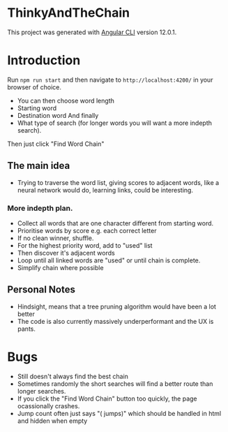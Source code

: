 # ThinkyAndTheChain

This project was generated with [Angular CLI](https://github.com/angular/angular-cli) version 12.0.1.

# Introduction

Run `npm run start` and then navigate to `http://localhost:4200/` in your browser of choice.
- You can then choose word length
- Starting word
- Destination word
And finally 
- What type of search (for longer words you will want a more indepth search).

Then just click "Find Word Chain"

## The main idea
- Trying to traverse the word list, giving scores to adjacent words, like a neural network would do, learning links, could be interesting.

### More indepth plan.
- Collect all words that are one character different from starting word.
- Prioritise words by score e.g. each correct letter
- If no clean winner, shuffle.
- For the highest priority word, add to "used" list
- Then discover it's adjacent words
- Loop until all linked words are "used" or until chain is complete.
- Simplify chain where possible

## Personal Notes
- Hindsight, means that a tree pruning algorithm would have been a lot better
- The code is also currently massively underperformant and the UX is pants.

# Bugs
- Still doesn't always find the best chain
- Sometimes randomly the short searches will find a better route than longer searches.
- If you click the "Find Word Chain" button too quickly, the page ocassionally crashes.
- Jump count often just says "( jumps)" which should be handled in html and hidden when empty
